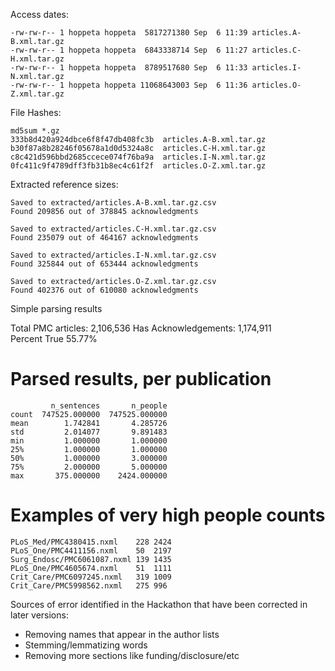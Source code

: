 Access dates:

```
-rw-rw-r-- 1 hoppeta hoppeta  5817271380 Sep  6 11:39 articles.A-B.xml.tar.gz
-rw-rw-r-- 1 hoppeta hoppeta  6843338714 Sep  6 11:27 articles.C-H.xml.tar.gz
-rw-rw-r-- 1 hoppeta hoppeta  8789517680 Sep  6 11:33 articles.I-N.xml.tar.gz
-rw-rw-r-- 1 hoppeta hoppeta 11068643003 Sep  6 11:36 articles.O-Z.xml.tar.gz
```

File Hashes:

```
md5sum *.gz
333b8d420a924dbce6f8f47db408fc3b  articles.A-B.xml.tar.gz
b30f87a8b28246f05678a1d0d5324a8c  articles.C-H.xml.tar.gz
c8c421d596bbd2685ccece074f76ba9a  articles.I-N.xml.tar.gz
0fc411c9f4789dff3fb31b8ec4c61f2f  articles.O-Z.xml.tar.gz
```

Extracted reference sizes:

```
Saved to extracted/articles.A-B.xml.tar.gz.csv
Found 209856 out of 378845 acknowledgments

Saved to extracted/articles.C-H.xml.tar.gz.csv
Found 235079 out of 464167 acknowledgments

Saved to extracted/articles.I-N.xml.tar.gz.csv
Found 325844 out of 653444 acknowledgments

Saved to extracted/articles.O-Z.xml.tar.gz.csv
Found 402376 out of 610080 acknowledgments
```

Simple parsing results

Total PMC articles: 2,106,536
Has Acknowledgements: 1,174,911    
Percent True    55.77%

# Parsed results, per publication

```
         n_sentences       n_people
count  747525.000000  747525.000000
mean        1.742841       4.285726
std         2.014077       9.891483
min         1.000000       1.000000
25%         1.000000       1.000000
50%         1.000000       3.000000
75%         2.000000       5.000000
max       375.000000    2424.000000
```

# Examples of very high people counts

```
PLoS_Med/PMC4380415.nxml	228	2424
PLoS_One/PMC4411156.nxml	50	2197
Surg_Endosc/PMC6061087.nxml	139	1435
PLoS_One/PMC4605674.nxml	51	1111
Crit_Care/PMC6097245.nxml	319	1009
Crit_Care/PMC5998562.nxml	275	996
```

Sources of error identified in the Hackathon that have been corrected in later versions:

+ Removing names that appear in the author lists
+ Stemming/lemmatizing words
+ Removing more sections like funding/disclosure/etc